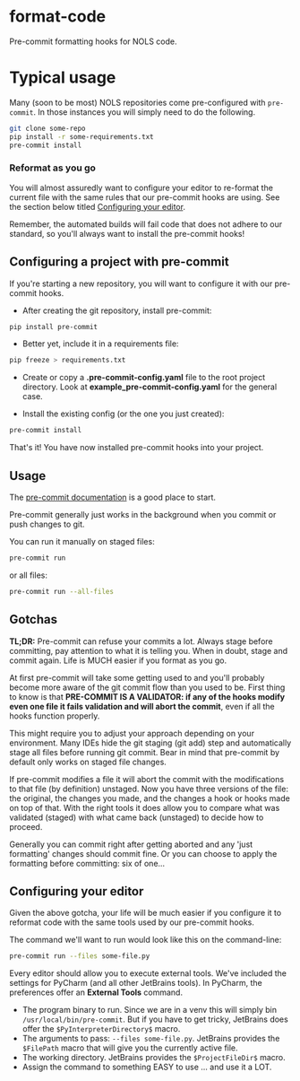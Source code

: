 # format-code

Pre-commit formatting hooks for NOLS code.

# Typical usage

Many (soon to be most) NOLS repositories come pre-configured with `pre-commit`. In those instances you will simply need to do the following.

```bash
git clone some-repo
pip install -r some-requirements.txt
pre-commit install
```

### Reformat as you go

You will almost assuredly want to configure your editor to re-format the current file with the same rules that our pre-commit hooks are using. See the section below titled [Configuring your editor](https://github.com/NationalOutdoorLeadershipSchool/format-code#configuring-your-editor).

Remember, the automated builds will fail code that does not adhere to our standard, so you'll always want to install the pre-commit hooks!

## Configuring a project with pre-commit

If you're starting a new repository, you will want to configure it with our pre-commit hooks.

- After creating the git repository, install pre-commit:

```bash
pip install pre-commit
```

- Better yet, include it in a requirements file:

```bash
pip freeze > requirements.txt
```

- Create or copy a **.pre-commit-config.yaml** file to the root project directory. Look at **example_pre-commit-config.yaml** for the general case.

- Install the existing config (or the one you just created):

```bash
pre-commit install
```

That's it! You have now installed pre-commit hooks into your project.

## Usage

The [pre-commit documentation](https://pre-commit.com/) is a good place to start.

Pre-commit generally just works in the background when you commit or push changes to git.

You can run it manually on staged files:

```bash
pre-commit run
```

or all files:

```bash
pre-commit run --all-files
```

## Gotchas

**TL;DR:** Pre-commit can refuse your commits a lot. Always stage before committing, pay attention to what it is telling you. When in doubt, stage and commit again. Life is MUCH easier if you format as you go.

At first pre-commit will take some getting used to and you'll probably become more aware of the git commit flow than you used to be. First thing to know is that **PRE-COMMIT IS A VALIDATOR: if any of the hooks modify even one file it fails validation and will abort the commit**, even if all the hooks function properly.

This might require you to adjust your approach depending on your environment. Many IDEs hide the git staging (git add) step and automatically stage all files before running git commit. Bear in mind that pre-commit by default only works on staged file changes.

If pre-commit modifies a file it will abort the commit with the modifications to that file (by definition) unstaged. Now you have three versions of the file: the original, the changes you made, and the changes a hook or hooks made on top of that. With the right tools it does allow you to compare what was validated (staged) with what came back (unstaged) to decide how to proceed.

Generally you can commit right after getting aborted and any 'just formatting' changes should commit fine. Or you can choose to apply the formatting before committing: six of one...

## Configuring your editor

Given the above gotcha, your life will be much easier if you configure it to reformat code with the same tools used
by our pre-commit hooks.

The command we'll want to run would look like this on the command-line:

```bash
pre-commit run --files some-file.py
```

Every editor should allow you to execute external tools. We've included the settings for PyCharm (and all other
JetBrains tools). In PyCharm, the preferences offer an **External Tools** command.

- The program binary to run. Since we are in a venv this will simply bin `/usr/local/bin/pre-commit`. But if you have to
  get tricky, JetBrains does offer the `$PyInterpreterDirectory$` macro.
- The arguments to pass: `--files some-file.py`. JetBrains provides the `$FilePath` macro that will give you the
  currently active file.
- The working directory. JetBrains provides the `$ProjectFileDir$` macro.
- Assign the command to something EASY to use ... and use it a LOT.
